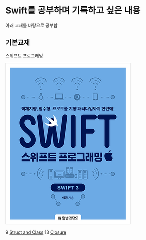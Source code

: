 # Swift를 공부하며 기록하고 싶은 내용
 아래 교재를 바탕으로 공부함

## 기본교재
스위프트 프로그래밍

![Swift Programming](./textbook.jpg)


9 [Struct and Class](./Struct_and_Class)
13 [Closure](./Closure)
